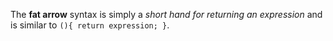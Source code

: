 The **fat arrow** syntax is simply a _short hand for returning an expression_ and is similar to `(){ return expression; }`.
